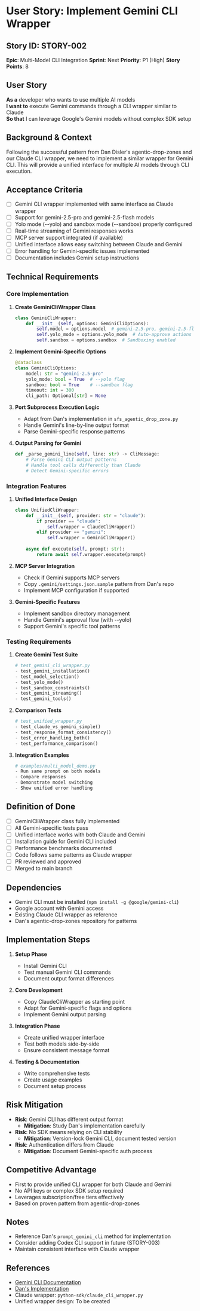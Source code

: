 # User Story: Implement Gemini CLI Wrapper

## Story ID: STORY-002
**Epic**: Multi-Model CLI Integration
**Sprint**: Next
**Priority**: P1 (High)
**Story Points**: 8

## User Story
**As a** developer who wants to use multiple AI models  
**I want to** execute Gemini commands through a CLI wrapper similar to Claude  
**So that** I can leverage Google's Gemini models without complex SDK setup

## Background & Context
Following the successful pattern from Dan Disler's agentic-drop-zones and our Claude CLI wrapper, we need to implement a similar wrapper for Gemini CLI. This will provide a unified interface for multiple AI models through CLI execution.

## Acceptance Criteria
- [ ] Gemini CLI wrapper implemented with same interface as Claude wrapper
- [ ] Support for gemini-2.5-pro and gemini-2.5-flash models
- [ ] Yolo mode (--yolo) and sandbox mode (--sandbox) properly configured
- [ ] Real-time streaming of Gemini responses works
- [ ] MCP server support integrated (if available)
- [ ] Unified interface allows easy switching between Claude and Gemini
- [ ] Error handling for Gemini-specific issues implemented
- [ ] Documentation includes Gemini setup instructions

## Technical Requirements

### Core Implementation
1. **Create GeminiCliWrapper Class**
   ```python
   class GeminiCliWrapper:
       def __init__(self, options: GeminiCliOptions):
           self.model = options.model  # gemini-2.5-pro, gemini-2.5-flash
           self.yolo_mode = options.yolo_mode  # Auto-approve actions
           self.sandbox = options.sandbox  # Sandboxing enabled
   ```

2. **Implement Gemini-Specific Options**
   ```python
   @dataclass
   class GeminiCliOptions:
       model: str = "gemini-2.5-pro"
       yolo_mode: bool = True  # --yolo flag
       sandbox: bool = True    # --sandbox flag
       timeout: int = 300
       cli_path: Optional[str] = None
   ```

3. **Port Subprocess Execution Logic**
   - Adapt from Dan's implementation in `sfs_agentic_drop_zone.py`
   - Handle Gemini's line-by-line output format
   - Parse Gemini-specific response patterns

4. **Output Parsing for Gemini**
   ```python
   def _parse_gemini_line(self, line: str) -> CliMessage:
       # Parse Gemini CLI output patterns
       # Handle tool calls differently than Claude
       # Detect Gemini-specific errors
   ```

### Integration Features
1. **Unified Interface Design**
   ```python
   class UnifiedCliWrapper:
       def __init__(self, provider: str = "claude"):
           if provider == "claude":
               self.wrapper = ClaudeCliWrapper()
           elif provider == "gemini":
               self.wrapper = GeminiCliWrapper()
       
       async def execute(self, prompt: str):
           return await self.wrapper.execute(prompt)
   ```

2. **MCP Server Integration**
   - Check if Gemini supports MCP servers
   - Copy `.gemini/settings.json.sample` pattern from Dan's repo
   - Implement MCP configuration if supported

3. **Gemini-Specific Features**
   - Implement sandbox directory management
   - Handle Gemini's approval flow (with --yolo)
   - Support Gemini's specific tool patterns

### Testing Requirements
1. **Create Gemini Test Suite**
   ```python
   # test_gemini_cli_wrapper.py
   - test_gemini_installation()
   - test_model_selection()
   - test_yolo_mode()
   - test_sandbox_constraints()
   - test_gemini_streaming()
   - test_gemini_tools()
   ```

2. **Comparison Tests**
   ```python
   # test_unified_wrapper.py
   - test_claude_vs_gemini_simple()
   - test_response_format_consistency()
   - test_error_handling_both()
   - test_performance_comparison()
   ```

3. **Integration Examples**
   ```python
   # examples/multi_model_demo.py
   - Run same prompt on both models
   - Compare responses
   - Demonstrate model switching
   - Show unified error handling
   ```

## Definition of Done
- [ ] GeminiCliWrapper class fully implemented
- [ ] All Gemini-specific tests pass
- [ ] Unified interface works with both Claude and Gemini
- [ ] Installation guide for Gemini CLI included
- [ ] Performance benchmarks documented
- [ ] Code follows same patterns as Claude wrapper
- [ ] PR reviewed and approved
- [ ] Merged to main branch

## Dependencies
- Gemini CLI must be installed (`npm install -g @google/gemini-cli`)
- Google account with Gemini access
- Existing Claude CLI wrapper as reference
- Dan's agentic-drop-zones repository for patterns

## Implementation Steps
1. **Setup Phase**
   - Install Gemini CLI
   - Test manual Gemini CLI commands
   - Document output format differences

2. **Core Development**
   - Copy ClaudeCliWrapper as starting point
   - Adapt for Gemini-specific flags and options
   - Implement Gemini output parsing

3. **Integration Phase**
   - Create unified wrapper interface
   - Test both models side-by-side
   - Ensure consistent message format

4. **Testing & Documentation**
   - Write comprehensive tests
   - Create usage examples
   - Document setup process

## Risk Mitigation
- **Risk**: Gemini CLI has different output format
  - **Mitigation**: Study Dan's implementation carefully
- **Risk**: No SDK means relying on CLI stability
  - **Mitigation**: Version-lock Gemini CLI, document tested version
- **Risk**: Authentication differs from Claude
  - **Mitigation**: Document Gemini-specific auth process

## Competitive Advantage
- First to provide unified CLI wrapper for both Claude and Gemini
- No API keys or complex SDK setup required
- Leverages subscription/free tiers effectively
- Based on proven pattern from agentic-drop-zones

## Notes
- Reference Dan's `prompt_gemini_cli` method for implementation
- Consider adding Codex CLI support in future (STORY-003)
- Maintain consistent interface with Claude wrapper

## References
- [Gemini CLI Documentation](https://github.com/google-gemini/gemini-cli)
- [Dan's Implementation](https://github.com/disler/agentic-drop-zones/blob/main/sfs_agentic_drop_zone.py#L344-L433)
- Claude wrapper: `python-sdk/claude_cli_wrapper.py`
- Unified wrapper design: To be created